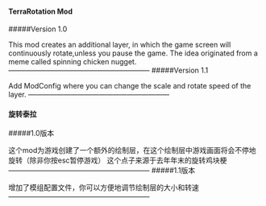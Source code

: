 #### TerraRotation Mod
#####Version 1.0

  This mod creates an additional layer, in which the game screen will continuously rotate,unless you pause the game.
The idea originated from a meme called spinning chicken nugget.
————————————————————
#####Version 1.1

  Add ModConfig where you can change the scale and rotate speed of the layer.
————————————————————

#### 旋转泰拉
#####1.0版本

  这个mod为游戏创建了一个额外的绘制层，在这个绘制层中游戏画面将会不停地旋转（除非你按esc暂停游戏）
  这个点子来源于去年年末的旋转鸡块梗
————————————————————
#####1.1版本

  增加了模组配置文件，你可以方便地调节绘制层的大小和转速
————————————————————
